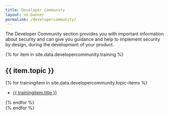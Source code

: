 ```yaml
---
title: Developer Community
layout: no-banner
permalink: /developercommunity/
---
```


<div>
	<p>
		The Developer Community section provides you with important information about security and can give you guidance and help to implement security by design, during the development of your product.
	</p>
</div>

{% for item in site.data.developercommunity.training %}
	<section class="panel panel-default">
		<div class="panel-heading">
			<h2 class="panel-title" id="{{ item.topic | slugify }}">{{ item.topic }}</h2>
		</div>
		<div class="panel-body">
			{% for trainingitem in site.data.developercommunity.topic-items %}
				<ul>
					<li><a href="{{ trainingitem.url }}">{{ trainingitem.title }}</a></li>
				</ul>
			{% endfor %}
		</div>
	</section>
{% endfor %}
